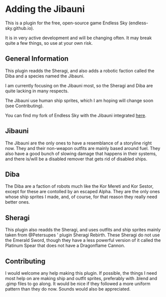 # Adding the Jibauni

This is a plugin for the free, open-source game Endless Sky (endless-sky.github.io). 

It is in very active development and will be changing often. 
It may break quite a few things, so use at your own risk. 

## General Information
This plugin readds the Sheragi, and also adds a robotic faction called the Diba and a species named the Jibauni. 

I am currently focusing on the Jibauni most, so the Sheragi and Diba are quite lacking in many respects. 

The Jibauni use human ship sprites, which I am hoping will change soon (see Contributing). 

You can find my fork of Endless Sky with the Jibauni integrated [here](https://github.com/TheGiraffe3/endless-sky/tree/Jibauni).

## Jibauni

The Jibauni are the only ones to have a resemblance of a storyline right now. They and their non-weapon outfits are mainly based around fuel. They also have a good bunch of slowing damage that happens in their systems, and there is/will be a disabled remover that gets rid of disabled ships. 



## Diba

The Diba are a faction of robots much like the Kor Mereti and Kor Sestor, except for these are contolled by an escaped Alpha. 
They are the only ones whose ship sprites I made, and, of course, for that reason they really need better ones. 



## Sheragi

This plugin also readds the Sheragi, and uses outfits and ship sprites mainly taken from @Petersupes ' plugin Sheragi Rebirth. These Sheragi do not use the Emerald Sword, though they have a less powerful version of it called the Platinum Spear that does not have a Dragonflame Cannon. 



## Contributing

I would welcome any help making this plugin. If possible, the things I need most help on are making ship and outfit sprites, preferably with .blend and .gimp files to go along. It would be nice if they followed a more uniform pattern than they do now. Sounds would also be appreciated. 
